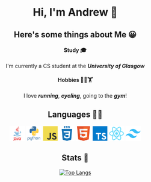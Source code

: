 <div align="center" markdown="1">
  
  # Hi, I'm Andrew 👋
  
  ## Here's some things about Me 😀
    
  #### Study 🎓
  I'm currently a CS student at the ***University of Glasgow***
  
  #### Hobbies 🏃🚴🏋️
  I love ***running***, ***cycling***, going to the ***gym***!
  
  ## Languages 🧑‍💻
  <div>
    <img src="https://github.com/devicons/devicon/blob/master/icons/java/java-original-wordmark.svg" title="Java" alt="Java" width="40" height="40"/>
    <img src="https://github.com/devicons/devicon/blob/master/icons/python/python-original-wordmark.svg" title="Python" alt="Python" width="40" height="40"/>
    <img src="https://github.com/devicons/devicon/blob/master/icons/javascript/javascript-original.svg" title="JavaScript" alt="JavaScript" width="40" height="40"/>
    <img src="https://github.com/devicons/devicon/blob/master/icons/css3/css3-plain-wordmark.svg"  title="CSS3" alt="CSS" width="40" height="40"/>
    <img src="https://github.com/devicons/devicon/blob/master/icons/html5/html5-original.svg" title="HTML5" alt="HTML" width="40" height="40"/>
    <img src="https://github.com/devicons/devicon/blob/master/icons/typescript/typescript-original.svg" title="Typescript" alt="Typescript" width="40" height="40"/>
    <img src="https://github.com/devicons/devicon/blob/master/icons/react/react-original.svg" title="React" alt="React" width="40" height="40"/>
    <img src="https://github.com/devicons/devicon/blob/master/icons/tailwindcss/tailwindcss-original.svg" title="TailwindCSS" alt="TailwindCSS" width="40" height="40"/>
  </div>
  
  ## Stats 📝
  [![Top Langs](https://github-readme-stats.vercel.app/api/top-langs/?username=andrew-holligan&layout=compact&theme=vision-friendly-dark)](https://github.com/anuraghazra/github-readme-stats)
  
</div>
<!---
andrew-holligan/andrew-holligan is a ✨ special ✨ repository because its `README.md` (this file) appears on your GitHub profile.
You can click the Preview link to take a look at your changes.
--->
